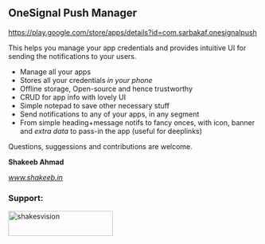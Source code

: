 ## OneSignal Push Manager
https://play.google.com/store/apps/details?id=com.sarbakaf.onesignalpush

This helps you manage your app credentials and provides intuitive UI for sending the notifications to your users.

- Manage all your apps
- Stores all your credentials *in your phone*
- Offline storage, Open-source and hence trustworthy
- CRUD for app info with lovely UI
- Simple notepad to save other necessary stuff
- Send notifications to any of your apps, in any segment
- From simple heading+message notifs to fancy onces, with icon, banner and *extra data* to pass-in the app (useful for deeplinks)

Questions, suggessions and contributions are welcome.

**Shakeeb Ahmad**

*www.shakeeb.in*

<h3 align="left">Support:</h3>
<p><a href="https://www.buymeacoffee.com/shakesvision"> <img align="left" src="https://cdn.buymeacoffee.com/buttons/v2/default-yellow.png" height="50" width="210" alt="shakesvision" /></a></p>
